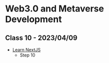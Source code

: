# Web3.0 and Metaverse Development

## Class 10 - 2023/04/09

- [Learn NextJS](https://github.com/panaverse/learn-nextjs)
  - Step 10
